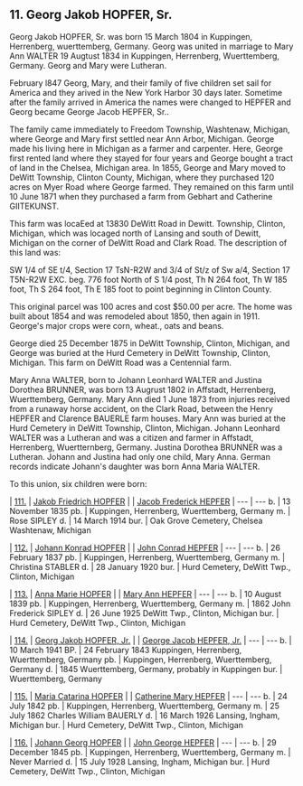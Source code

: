 ## 11. Georg Jakob HOPFER, Sr.

Georg Jakob HOPFER, Sr. was born 15 March 1804 in Kuppingen, Herrenberg, wuerttemberg, Germany. Georg was united in marriage to Mary Ann WALTER 19 Augtust 1834 in Kuppingen, Herrenberg, Wuerttemberg, Germany. Georg and Mary were Lutheran. 

February l847 Georg, Mary, and their family of five children set sail for America and they arived in the New York Harbor 30 days later. Sometime after the family arrived in America the names were changed to HEPFER and Georg became George Jacob HEPFER, Sr.. 

The family came immediately to Freedom Township, Washtenaw, Michigan, where George and Mary first settled near Ann Arbor, Michigan. George made his living here in Michigan as a farmer and carpenter. Here, George first rented land where they stayed for four years and George bought a tract of land in the Chelsea, Michigan area. In 1855, George and Mary moved to DeWitt Township, Clinton County, Michigan, where they purchased 120 acres on Myer Road where George farmed. They remained on this farm until 10 June 1871 when they purchased a farm from Gebhart and Catherine GIITEKUNST. 

This farm was locaEed at 13830 DeWitt Road in Dewitt. Township, Clinton, Michigan, which was locaged north of Lansing and south of Dewitt, Michigan on the corner of DeWitt Road and Clark Road. The description of this land was:

SW 1/4 of SE t/4, Section 17 TsN-R2W and 3/4 of St/z of Sw a/4, Section 17 T5N-R2W EXC. beg. 776 foot North of S 1/4 post, Th N 264 foot, Th W 185 foot, Th S 264 foot, Th E 185 foot to point beginning in Clinton County. 

This original parcel was 100 acres and cost $50.00 per acre. The home was built about 1854 and was remodeled about 1850, then again in 1911. George's major crops were corn, wheat., oats and beans. 

George died 25 December 1875 in DeWitt Township, Clinton, Michigan, and George was buried at the Hurd Cemetery in DeWitt Township, Clinton, Michigan. This farm on DeWitt Road was a Centennial farm.

Mary Anna WALTER, born to Johann Leonhard WALTER and Justina Dorothea BRUNNER, was born 13 Augrust 1802 in Affstadt, Herrenberg, Wuerttemberg, Germany. Mary Ann died 1 June 1873 from injuries received from a runaway horse accident, on the Clark Road, between the Henry HEPFER and Clarence BAUERLE farm houses. Mary Ann was buried at the Hurd Cemetery in DeWitt Township, Clinton, Michigan. Johann Leonhard WALTER was a Lutheran and was a citizen and farmer in Affstadt, Herrenberg, Wuertternberg, Germany. Justina Dorothea BRUNNER was a Lutheran. Johann and Justina had only one child, Mary Anna. German records indicate Johann's daughter was born Anna Maria WALTER.

To this union, six children were born:

| [111.](111) | [Jakob Friedrich HOPFER](111)
|      | [Jacob Frederick HEPFER](111)
| --- | ---
b. | 13 November 1835
pb. | Kuppingen, Herrenberg, Wuerttemberg, Germany
m. | Rose SIPLEY
d. | 14 March 1914
bur. | Oak Grove Cemetery, Chelsea Washtenaw, Michigan


| [112.](112) | [Johann Konrad HOPFER](112)
|      | [John Conrad HEPFER](112)
| --- | ---
b. | 26 February 1837
pb. | Kuppingen, Herrenberg, Wuerttemberg, Germany
m. | Christina STABLER
d. | 28 January 1920
bur. | Hurd Cemetery, DeWitt Twp., Clinton, Michigan

| [113.](113) | [Anna Marie HOPFER](113)
|      | [Mary Ann HEPFER](113)
| --- | ---
b. | 10 August 1839
pb. | Kuppingen, Herrenberg, Wuerttemberg, Germany
m. | 1862 John Frederick SIPLEY
d. | 26 June 1925 DeWitt Twp., Clinton, Michigan
bur. | Hurd Cemetery, DeWitt Twp., Clinton, Michigan

| [114.](114) | [Georg Jakob HOPFER, Jr.](114)
|      | [George Jacob HEPFER, Jr.](114)
| --- | ---
b. | 10 March 1941
BP. | 24 February 1843 Kuppingen, Herrenberg, Wuerttemberg, Germany
pb. | Kuppingen, Herrenberg, Wuerttemberg, Germany
d. | 1845 Wuerttemberg, Germany, probably in Kuppingen
bur. | Wuerttemberg, Germany


| [115.](115) | [Maria Catarina HOPFER](115)
|      | [Catherine Mary HEPFER](115)
| --- | ---
b. | 24 July 1842
pb. | Kuppingen, Herrenberg, Wuerttemberg, Germany
m. | 25 July 1862 Charles William BAUERLY
d. | 16 March 1926 Lansing, Ingham, Michigan
bur. | Hurd Cemetery, DeWitt Twp., Clinton, Michigan

| [116.](116) | [Johann Georg HOPFER](116)
|      | [John George HEPFER](116)
| --- | ---
b. | 29 December 1845
pb. | Kuppingen, Herrenberg, Wuerttemberg, Germany
m. | Never Married
d. | 15 July 1928 Lansing, Ingham, Michigan
bur. | Hurd Cemetery, DeWitt Twp., Clinton, Michigan
